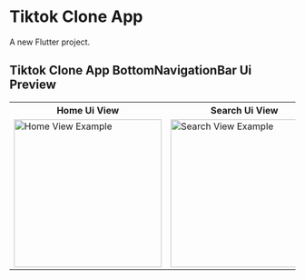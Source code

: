 # Tiktok Clone App

A new Flutter project.

<!-- 
## Add This Packages 
firebase_core: ^2.13.1
get: ^4.6.5
firebase_auth: ^4.6.2
cloud_firestore: ^4.8.0
firebase_storage: ^11.2.2 -->



<!-- ##  Creating User Complete Firebase -->


## Tiktok Clone App BottomNavigationBar Ui Preview


<table>
  
  
<tr>                    
   <th>Home Ui View</th>
   <th>Search Ui View</th>
</tr>  
  
  
  
<tr>

<td>
  <img src="https://github.com/mdsomad/Tiktok-Clone-App/assets/103892160/cab14013-7f9b-464d-9983-f52a8a10708b" alt="Home View Example" width="260"/>
</td>

<td>
  <img src="https://github.com/mdsomad/Tiktok-Clone-App/assets/103892160/e2e960b6-c187-4222-a841-6b1a89d7daa5" alt="Search View Example" width="260"/>
</td>
 
  
</tr>


</table>




